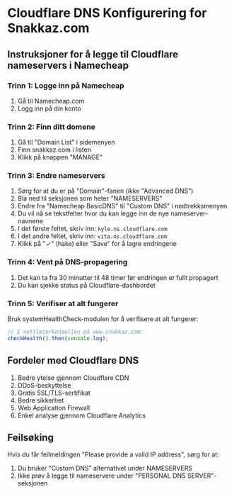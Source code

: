 # Cloudflare DNS Konfigurering for Snakkaz.com

## Instruksjoner for å legge til Cloudflare nameservers i Namecheap

### Trinn 1: Logge inn på Namecheap
1. Gå til Namecheap.com
2. Logg inn på din konto

### Trinn 2: Finn ditt domene
1. Gå til "Domain List" i sidemenyen
2. Finn snakkaz.com i listen
3. Klikk på knappen "MANAGE"

### Trinn 3: Endre nameservers
1. Sørg for at du er på "Domain"-fanen (ikke "Advanced DNS")
2. Bla ned til seksjonen som heter "NAMESERVERS"
3. Endre fra "Namecheap BasicDNS" til "Custom DNS" i nedtrekksmenyen
4. Du vil nå se tekstfelter hvor du kan legge inn de nye nameserver-navnene
5. I det første feltet, skriv inn: `kyle.ns.cloudflare.com`
6. I det andre feltet, skriv inn: `vita.ns.cloudflare.com`
7. Klikk på "✓" (hake) eller "Save" for å lagre endringene

### Trinn 4: Vent på DNS-propagering
1. Det kan ta fra 30 minutter til 48 timer før endringen er fullt propagert
2. Du kan sjekke status på Cloudflare-dashbordet

### Trinn 5: Verifiser at alt fungerer
Bruk systemHealthCheck-modulen for å verifisere at alt fungerer:
```javascript
// I nettleserkonsollen på www.snakkaz.com:
checkHealth().then(console.log);
```

## Fordeler med Cloudflare DNS
1. Bedre ytelse gjennom Cloudflare CDN
2. DDoS-beskyttelse
3. Gratis SSL/TLS-sertifikat
4. Bedre sikkerhet
5. Web Application Firewall
6. Enkel analyse gjennom Cloudflare Analytics

## Feilsøking
Hvis du får feilmeldingen "Please provide a valid IP address", sørg for at:
1. Du bruker "Custom DNS" alternativet under NAMESERVERS
2. Ikke prøv å legge til nameservere under "PERSONAL DNS SERVER"-seksjonen
